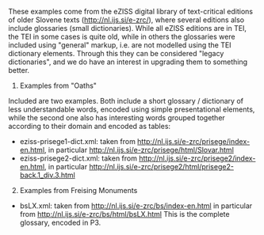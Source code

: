 These examples come from the eZISS digital library of text-critical
editions of older Slovene texts (http://nl.ijs.si/e-zrc/), where
several editions also include glossaries (small dictionaries). While
all eZISS editions are in TEI, the TEI in some cases is quite old,
while in others the glossaries were included using "general" markup,
i.e. are not modelled using the TEI dictionary elements. Through this
they can be considered "legacy dictionaries", and we do have an
interest in upgrading them to something better.

1. Examples from "Oaths"

Included are two examples. Both include a short glossary / dictionary
of less understandable words, encoded using simple presentational
elements, while the second one also has interesting words grouped
together according to their domain and encoded as tables:

- eziss-prisege1-dict.xml: taken from http://nl.ijs.si/e-zrc/prisege/index-en.html, in particular http://nl.ijs.si/e-zrc/prisege/html/Slovar.html
- eziss-prisege2-dict.xml: taken from http://nl.ijs.si/e-zrc/prisege2/index-en.html, in particular http://nl.ijs.si/e-zrc/prisege2/html/prisege2-back.1_div.3.html

2. Examples from Freising Monuments

- bsLX.xml: taken from http://nl.ijs.si/e-zrc/bs/index-en.html in particular from http://nl.ijs.si/e-zrc/bs/html/bsLX.html This is the complete glossary, encoded in P3.
